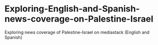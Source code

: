 # Exploring-English-and-Spanish-news-coverage-on-Palestine-Israel
Exploring news coverage of Palestine-Israel on mediastack (English and Spanish)
